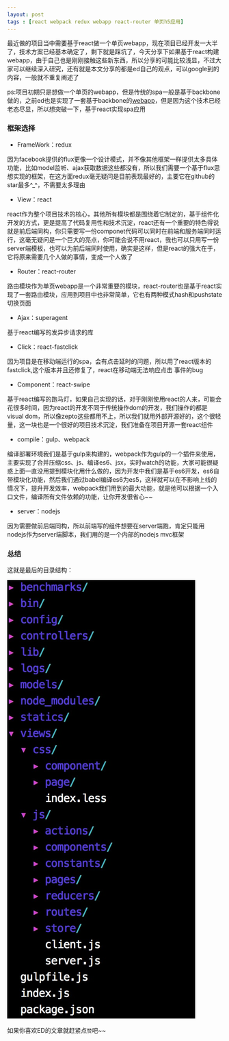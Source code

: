 ```yaml
---
layout: post
tags : [react webpack redux webapp react-router 单页h5应用] 
---
```


最近做的项目当中需要基于react做一个单页webapp，现在项目已经开发一大半了，技术方案已经基本确定了，剩下就是踩坑了，今天分享下如果基于react构建webapp，由于自己也是刚刚接触这些新东西，所以分享的可能比较浅显，不过大家可以继续深入研究，还有就是本文分享的都是ed自己的观点，可以google到的内容，一般就不重复阐述了

ps:项目初期只是想做一个单页的webapp，但是传统的spa一般是基于backbone做的，之前ed也是实现了一套基于backbone的[webapp](http://dushu.baidu.com)，但是因为这个技术已经老态尽显，所以想突破一下，基于react实现spa应用

### 框架选择

* FrameWork：redux

因为facebook提供的flux更像一个设计模式，并不像其他框架一样提供太多具体功能，比如model监听、ajax获取数据这些都没有，所以我们需要一个基于flux思想实现的框架，在这方面redux毫无疑问是目前表现最好的，主要它在github的star最多^_^，不需要太多理由

* View：react

react作为整个项目技术的核心，其他所有模块都是围绕着它制定的，基于组件化开发的方式，更是提高了代码复用性和技术沉淀，react还有一个重要的特色得说就是前后端同构，你只需要写一份componet代码可以同时在前端和服务端同时运行，这毫无疑问是一个巨大的亮点，你可能会说不用react，我也可以只用写一份server端模板，也可以为前后端同时使用，确实是这样，但是react的强大在于，它将原来需要几个人做的事情，变成一个人做了

* Router：react-router

路由模块作为单页webapp是一个非常重要的模块，react-router也是基于react实现了一套路由模块，应用到项目中也非常简单，它也有两种模式hash和pushstate切换页面

* Ajax：superagent

基于react编写的发异步请求的库

* Click：react-fastclick

因为项目是在移动端运行的spa，会有点击延时的问题，所以用了react版本的fastclick,这个版本并且还修复了，react在移动端无法响应点击
事件的bug

* Component：react-swipe

基于react编写的跑马灯，如果自己实现的话，对于刚刚使用react的人来，可能会花很多时间，因为react的开发不同于传统操作dom的开发，我们操作的都是visual dom，所以像zepto这些都用不上，所以我们就用外部开源好的，这个很轻量，这一块也是一个很好的项目技术沉淀，我们准备在项目开源一套react组件

* compile：gulp、webpack

编译部署环境我们是基于gulp来构建的，webpack作为gulp的一个插件来使用，主要实现了合并压缩css、js、编译es6、jsx，实时watch的功能，大家可能很疑惑上面一直没用提到模块化用什么做的，因为开发中我们是基于es6开发，es6自带模块化功能，然后我们通过babel编译es6为es5，这样就可以在不影响上线的情况下，提升开发效率，webpack我们用到的最大功能，就是他可以根据一个入口文件，编译所有文件依赖的功能，让你开发很省心~~

* server：nodejs

因为需要做前后端同构，所以前端写的组件想要在server端跑，肯定只能用nodejs作为server端脚本，我们用的是一个内部的nodejs mvc框架


### 总结

这就是最后的目录结构：

<img src='/assets/articles/2015-08-22/0822.png' />

如果你喜欢ED的文章就赶紧点`赞`吧~~
